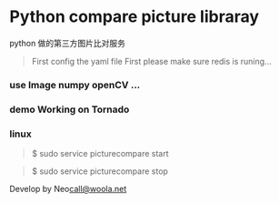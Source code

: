 Python compare picture libraray
=============================================

python 做的第三方图片比对服务

> First config the yaml file First
> please make sure redis is runing...
### use Image numpy openCV ...


### demo Working on Tornado

### linux
> $ sudo service picturecompare start

> $ sudo service picturecompare stop

Develop by Neo<call@woola.net>